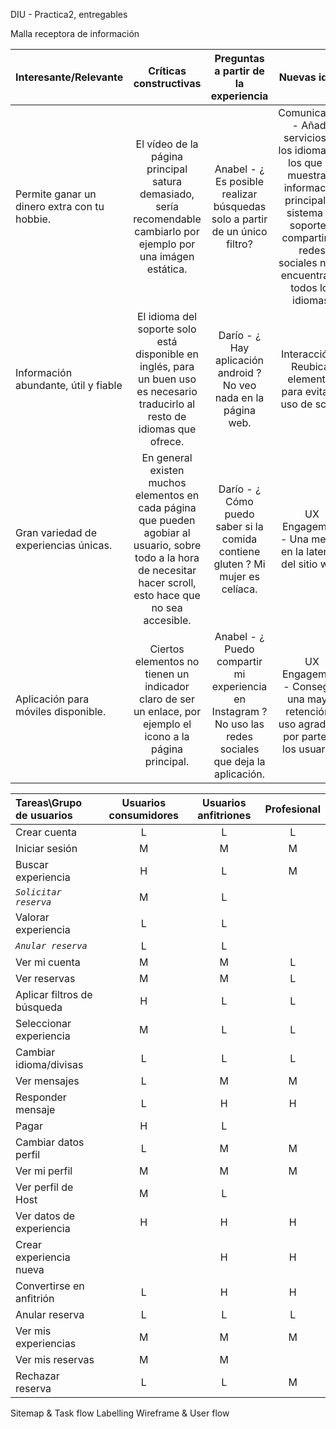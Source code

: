 DIU - Practica2, entregables

Malla receptora de información 


| Interesante/Relevante  | Críticas constructivas  | Preguntas a partir de la experiencia | Nuevas ideas |
| :---        |  :----:   | :----: | :----: |
| Permite ganar un dinero extra con tu hobbie.    | El vídeo de la página principal satura demasiado, sería recomendable cambiarlo por ejemplo por una imágen estática.  |   Anabel - ¿ Es posible realizar búsquedas solo a partir de un único filtro?   |  Comunicación - Añadir servicios en los idiomas en los que se muestra la información principal. El sistema de soporte y compartir en redes sociales no se encuentra en todos los idiomas.        |              
| Información abundante, útil y fiable      | El idioma del soporte solo está disponible en inglés, para un buen uso es necesario traducirlo al resto de idiomas que ofrece.  |  Darío - ¿ Hay aplicación android ? No veo nada en la página web. | Interacción - Reubicar elementos para evitar el uso de scroll.   |              
| Gran variedad de experiencias únicas.      | En general existen muchos elementos en cada página que pueden agobiar al usuario, sobre todo a la hora de necesitar hacer scroll, esto hace que no sea accesible.  |  Darío - ¿ Cómo puedo saber si la comida contiene gluten ? Mi mujer es celíaca.     |  UX Engagement - Una mejora en la latencia del sitio web. |              
| Aplicación para móviles disponible.        | Ciertos elementos no tienen un indicador claro de ser un enlace, por ejemplo el icono a la página principal.  | Anabel - ¿ Puedo compartir mi experiencia en Instagram ? No uso las redes sociales que deja la aplicación.  |  UX Engagement - Conseguir una mayor retención y uso agradable por parte de los usuarios.  |              


| Tareas\Grupo de usuarios | Usuarios consumidores | Usuarios anfitriones | Profesional |
| :---                     | :----:  | :----:  | :----:  | 
| Crear cuenta             |   L   |    L    |    L    |  
| Iniciar sesión           |   M   |    M    |    M    |   
| Buscar experiencia       |   H   |    L    |    M    |   
| *`Solicitar reserva`*    |   M   |    L    |         |    
| Valorar experiencia      |   L   |    L    |         | 
| *`Anular reserva`*       |   L   |    L    |         |   
| Ver mi cuenta            |   M   |    M    |    L    |   
| Ver reservas             |   M   |    M    |    L    |   
| Aplicar filtros de búsqueda    |   H   |    L   |    L    |    
| Seleccionar experiencia  |   M   |    L    |    L    |   
| Cambiar idioma/divisas   |   L   |    L    |    L    |   
| Ver mensajes             |   L   |    M    |    M    |   
| Responder mensaje        |   L   |    H    |    H    |   
| Pagar                    |   H   |    L    |         |    
| Cambiar datos perfil     |   L   |    M    |    M    |   
| Ver mi perfil            |   M   |    M    |    M    |    
| Ver perfil de Host       |   M   |    L    |         |   
| Ver datos de experiencia |   H   |    H    |    H    |   
| Crear experiencia nueva  |       |    H    |    H    |    
| Convertirse en anfitrión |   L   |    H    |    H    |   
| Anular reserva           |   L   |    L    |    L    |    
| Ver mis experiencias     |   M   |    M    |    M    |    
| Ver mis reservas         |   M   |    M    |         |    
| Rechazar reserva         |   L   |    L    |    M    |    




Sitemap & Task flow 
Labelling 
Wireframe & User flow 
